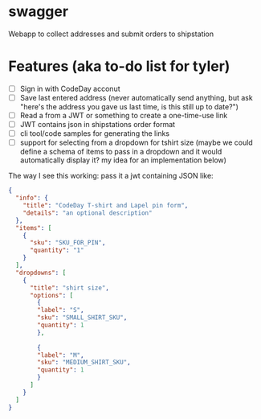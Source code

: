 # swagger
Webapp to collect addresses and submit orders to shipstation 

# Features (aka to-do list for tyler)

- [ ] Sign in with CodeDay acconut
- [ ] Save last entered address (never automatically send anything, but ask "here's the address you gave us last time, is this still up to date?")
- [ ] Read a from a JWT or something to create a one-time-use link
- [ ] JWT contains json in shipstations order format
- [ ] cli tool/code samples for generating the links
- [ ] support for selecting from a dropdown for tshirt size (maybe we could define a schema of items to pass in a dropdown and it would automatically display it? my idea for an implementation below)

The way I see this working: 
pass it a jwt containing JSON like: 
```json
{
  "info": {
    "title": "CodeDay T-shirt and Lapel pin form",
    "details": "an optional description"
  },
  "items": [
    {
      "sku": "SKU_FOR_PIN",
      "quantity": "1"
    }
  ],
  "dropdowns": [
    {
      "title": "shirt size",
      "options": [
        {
        "label": "S",
        "sku": "SMALL_SHIRT_SKU",
        "quantity": 1
        },
        
        {
        "label": "M",
        "sku": "MEDIUM_SHIRT_SKU",
        "quantity": 1
        }
      ]
    }
  ]
}
```
